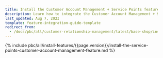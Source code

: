 ```yaml
---
title: Install the Customer Account Management + Service Points feature
description: Learn how to integrate the Customer Account Management + Service Points feature into your project
last_updated: Aug 7, 2023
template: feature-integration-guide-template
redirect_from:
  - /docs/pbc/all/customer-relationship-management/latest/base-shop/install-and-upgrade/install-features/install-the-customer-account-management-service-points-feature.html
---
```


{% include pbc/all/install-features/{{page.version}}/install-the-service-points-customer-account-management-feature.md %} <!-- To edit, see /_includes/pbc/all/install-features/202311.0/install-the-service-points-customer-account-management-feature.md -->
